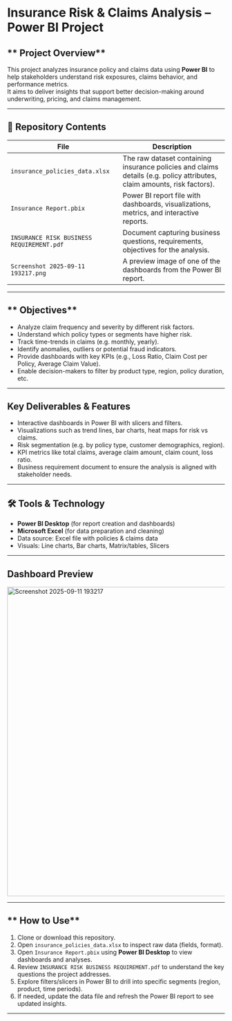 
# **Insurance Risk & Claims Analysis – Power BI Project**

## ** Project Overview**

This project analyzes insurance policy and claims data using **Power BI** to help stakeholders understand risk exposures, claims behavior, and performance metrics.  
It aims to deliver insights that support better decision-making around underwriting, pricing, and claims management.

---

## **📂 Repository Contents**

| File | Description |
|---|-------------|
| `insurance_policies_data.xlsx` | The raw dataset containing insurance policies and claims details (e.g. policy attributes, claim amounts, risk factors). |
| `Insurance Report.pbix` | Power BI report file with dashboards, visualizations, metrics, and interactive reports. |
| `INSURANCE RISK BUSINESS REQUIREMENT.pdf` | Document capturing business questions, requirements, objectives for the analysis. |
| `Screenshot 2025-09-11 193217.png` | A preview image of one of the dashboards from the Power BI report. |

---

## ** Objectives**

- Analyze claim frequency and severity by different risk factors.  
- Understand which policy types or segments have higher risk.  
- Track time-trends in claims (e.g. monthly, yearly).  
- Identify anomalies, outliers or potential fraud indicators.  
- Provide dashboards with key KPIs (e.g., Loss Ratio, Claim Cost per Policy, Average Claim Value).  
- Enable decision-makers to filter by product type, region, policy duration, etc.

---

## **Key Deliverables & Features**

- Interactive dashboards in Power BI with slicers and filters.  
- Visualizations such as trend lines, bar charts, heat maps for risk vs claims.  
- Risk segmentation (e.g. by policy type, customer demographics, region).  
- KPI metrics like total claims, average claim amount, claim count, loss ratio.  
- Business requirement document to ensure the analysis is aligned with stakeholder needs.  

---

## **🛠 Tools & Technology**

- **Power BI Desktop** (for report creation and dashboards)  
- **Microsoft Excel** (for data preparation and cleaning)  
- Data source: Excel file with policies & claims data  
- Visuals: Line charts, Bar charts, Matrix/tables, Slicers  

---

## **Dashboard Preview**

<img width="1204" height="716" alt="Screenshot 2025-09-11 193217" src="https://github.com/user-attachments/assets/05569caa-3c37-4572-90c7-d07f8ca0a22e" />

---

## ** How to Use**

1. Clone or download this repository.  
2. Open `insurance_policies_data.xlsx` to inspect raw data (fields, format).  
3. Open `Insurance Report.pbix` using **Power BI Desktop** to view dashboards and analyses.  
4. Review `INSURANCE RISK BUSINESS REQUIREMENT.pdf` to understand the key questions the project addresses.  
5. Explore filters/slicers in Power BI to drill into specific segments (region, product, time periods).  
6. If needed, update the data file and refresh the Power BI report to see updated insights.

---


 



